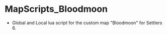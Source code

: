 # MapScripts_Bloodmoon
- Global and Local lua script for the custom map "Bloodmoon" for Settlers 6. 
